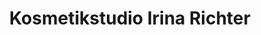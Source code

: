 ---
title: "Kosmetikstudio Irina Richter"
url: /leipzig/kosmetikstudio-irina-richter/
shop: Kosmetik
---